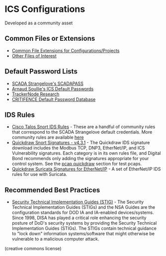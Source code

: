 # ICS Configurations

Developed as a community asset

## Common Files or Extensions

- [Common File Extensions for Configurations/Projects](SCADA-Common-File-Extensions.tsv)
- [Other Files of Interest](SCADA-Other-Files-of-Interest.tsv)

## Default Password Lists

- [SCADA Strangelove's SCADAPASS](passwords/scadapass.csv)
- [Arnaud Soullie's ICS Default Passwords](passwords/ics-default-passwords.csv)
- [TrackerNode Research](https://github.com/Trackernodes/trackernodesresearch)
- [CRITIFENCE Default Password Database](http://www.critifence.com/default-password-database/)

## IDS Rules

- [Cisco Talos Snort IDS Rules](rules/talos-snort.rules) - These are a handful of community rules that correspond to the SCADA Strangelove default credentials. More community rules are available [here](https://www.snort.org/downloads/community/community-rules.tar.gz)
- [Quickdraw Snort Signatures - v4.3.1](rules/quickdraw_4_3_1.zip) - The Quickdraw IDS signature download includes the Modbus TCP, DNP3, EtherNet/IP, and ICS Vulnerability signatures. Each category is in its own rules file, and Digital Bond recommends only adding the signatures appropriate for your control system. See the [pcap quickdraw](../pcaps/quickdraw/) section for test pcaps.
- [Quickdraw Suricata Signatures for EtherNet/IP](https://github.com/digitalbond/Quickdraw-Suricata) - A set of EtherNet/IP IDS rules for use with Suricata.

## Recommended Best Practices

- [Security Technical Implementation Guides (STIG)](http://iase.disa.mil/stigs/Pages/index.aspx) - The Security Technical Implementation Guides (STIGs) and the NSA Guides are the configuration standards for DOD IA and IA-enabled devices/systems. Since 1998, DISA has played a critical role enhancing the security posture of DoD's security systems by providing the Security Technical Implementation Guides (STIGs). The STIGs contain technical guidance to "lock down" information systems/software that might otherwise be vulnerable to a malicious computer attack.

(creative commons license)
